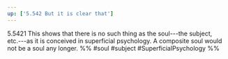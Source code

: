 ```yaml
---
up: ['5.542 But it is clear that']
---
```

5.5421 This shows that there is no such thing as the soul---the subject, etc.---as it is conceived in superficial psychology. 
A composite soul would not be a soul any longer.
%%
#soul #subject #SuperficialPsychology %%